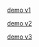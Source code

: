 [demo v1](https://youtu.be/5YfkGCszP64)

[demo v2](https://youtu.be/lPwCHMNSZIQ)

[demo v3](https://youtu.be/5s8xKSSLCVQ)
